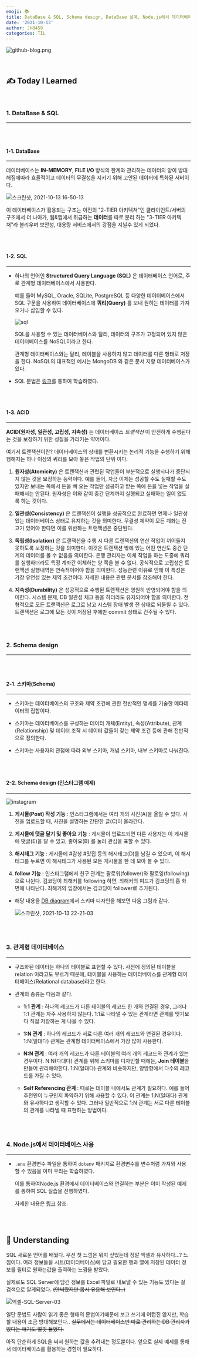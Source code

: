 ```yaml
---
emoji: 📚
title: DataBase & SQL, Schema design, DataBase 설계, Node.js에서 데이터베이스 사용
date: '2021-10-13'
author: JH8459
categories: TIL
---
```


![github-blog.png](../../assets/common/til.jpeg)

<br>

## ✍️ **T**oday **I** **L**earned

<br>

### 1. DataBase & SQL

---

<br>
<br>

#### 1-1. DataBase

---

데이터베이스는 **IN-MEMORY**, **FILE I/O** 방식의 한계와 관리하는 데이터의 양이 방대해짐에따라 효율적이고 데이터의 무결성을 지키기 위해 고안된 데이터에 특화된 서버이다.

![스크린샷, 2021-10-13 16-50-13](https://user-images.githubusercontent.com/83164003/137091413-50510704-5399-4401-9f0b-cc2fa12d1138.png)

이 데이터베이스가 활용되는 구조는 이전의 "2-TIER 아키텍쳐"인 클라이언트/서버의 구조에서 더 나아가, 웹&앱에서 취급하는 **데이터**를 따로 분리 하는 "3-TIER 아키텍쳐"라 불리우며 보안성, 대용량 서비스에서의 강점을 지닐수 있게 되었다.

<br>
<br>

#### 1-2. SQL

---

- 하나의 언어인 **Structured Query Language (SQL)** 은 데이터베이스 언어로, 주로 관계형 데이터베이스에서 사용한다.

  예를 들어 MySQL, Oracle, SQLite, PostgreSQL 등 다양한 데이터베이스에서 SQL 구문을 사용하여 데이터베이스에 **쿼리(Query)** 를 보내 원하는 데이터를 가져오거나 삽입할 수 있다.

  ![sql](https://user-images.githubusercontent.com/83164003/137091753-71a39723-011f-45f3-93a7-45ad1e3ceb49.png)

  SQL을 사용할 수 있는 데이터베이스와 달리, 데이터의 구조가 고정되어 있지 않은 데이터베이스를 NoSQL이라고 한다.

  관계형 데이터베이스와는 달리, 테이블을 사용하지 않고 데이터를 다른 형태로 저장을 한다. NoSQL의 대표적인 예시는 MongoDB 와 같은 문서 지향 데이터베이스가 있다.

- SQL 문법은 <a href="https://www.w3schools.com/sql/default.asp" target="_blank">링크</a>를 통하여 학습하였다.

<br>
<br>

#### 1-3. ACID

---

**ACID(원자성, 일관성, 고립성, 지속성)** 는 데이터베이스 _트랜잭션_ 이 안전하게 수행된다는 것을 보장하기 위한 성질을 가리키는 약어이다.

여기서 트랜잭션이란? 데이터베이스의 상태를 변환시키는 논리적 기능을 수행하기 위해 행해지는 하나 이상의 쿼리를 모아 놓은 작업의 단위 이다.

1. **원자성(Atomicity)** 은 트랜잭션과 관련된 작업들이 부분적으로 실행되다가 중단되지 않는 것을 보장하는 능력이다. 예를 들어, 자금 이체는 성공할 수도 실패할 수도 있지만 보내는 쪽에서 돈을 빼 오는 작업만 성공하고 받는 쪽에 돈을 넣는 작업을 실패해서는 안된다. 원자성은 이와 같이 중간 단계까지 실행되고 실패하는 일이 없도록 하는 것이다.

2. **일관성(Consistency)** 은 트랜잭션이 실행을 성공적으로 완료하면 언제나 일관성 있는 데이터베이스 상태로 유지하는 것을 의미한다. 무결성 제약이 모든 계좌는 잔고가 있어야 한다면 이를 위반하는 트랜잭션은 중단된다.

3. **독립성(Isolation)** 은 트랜잭션을 수행 시 다른 트랜잭션의 연산 작업이 끼어들지 못하도록 보장하는 것을 의미한다. 이것은 트랜잭션 밖에 있는 어떤 연산도 중간 단계의 데이터를 볼 수 없음을 의미한다. 은행 관리자는 이체 작업을 하는 도중에 쿼리를 실행하더라도 특정 계좌간 이체하는 양 쪽을 볼 수 없다. 공식적으로 고립성은 트랜잭션 실행내역은 연속적이어야 함을 의미한다. 성능관련 이유로 인해 이 특성은 가장 유연성 있는 제약 조건이다. 자세한 내용은 관련 문서를 참조해야 한다.

4. **지속성(Durability)** 은 성공적으로 수행된 트랜잭션은 영원히 반영되어야 함을 의미한다. 시스템 문제, DB 일관성 체크 등을 하더라도 유지되어야 함을 의미한다. 전형적으로 모든 트랜잭션은 로그로 남고 시스템 장애 발생 전 상태로 되돌릴 수 있다. 트랜잭션은 로그에 모든 것이 저장된 후에만 commit 상태로 간주될 수 있다.

<br>
<br>

### 2. Schema design

---

<br>
<br>

#### 2-1. 스키마(Schema)

---

- 스키마는 데이터베이스의 구조와 제약 조건에 관한 전반적인 명세를 기술한 메타데이터의 집합이다.

- 스키마는 데이터베이스를 구성하는 데이터 개체(Entity), 속성(Attribute), 관계(Relationship) 및 데이터 조작 시 데이터 값들이 갖는 제약 조건 등에 관해 전반적으로 정의한다.

- 스키마는 사용자의 관점에 따라 외부 스키마, 개념 스키마, 내부 스키마로 나눠진다.

<br>
<br>

#### 2-2. Schema design (인스타그램 예제)

---

![instagram](https://user-images.githubusercontent.com/83164003/137158248-6e534292-0cc7-48d0-856d-57ced7a70396.png)

1. **게시물(Post) 작성 기능** : 인스타그램에서는 여러 개의 사진(A)을 올릴 수 있다. 사진을 업로드할 때, 사진을 설명하는 간단한 글(C)이 올라간다.

2. **게시물에 댓글 달기 및 좋아요 기능** : 게시물이 업로드되면 다른 사용자는 이 게시물에 댓글(E)을 달 수 있고, 좋아요(B) 를 눌러 관심을 표할 수 있다.

3. **해시태그 기능** : 게시물에 #감성 #맛집 등의 해시태그(D)를 남길 수 있으며, 이 해시태그를 누르면 이 해시태그가 사용된 모든 게시물을 한 데 모아 볼 수 있다.

4. **follow 기능** : 인스타그램에서 친구 관계는 팔로워(follower)와 팔로잉(following)으로 나뉜다. 김코딩이 최해커를 following 하면, 최해커의 피드가 김코딩의 홈 화면에 나타난다. 최해커의 입장에서는 김코딩이 follower로 추가된다.

- 해당 내용을 <a href="https://dbdiagram.io/home" target="_blank">DB diagram</a>에서 스키마 디자인을 해보면 다음 그림과 같다.

  ![스크린샷, 2021-10-13 22-21-03](https://user-images.githubusercontent.com/83164003/137159059-5de3e48c-5ca6-45da-b566-b0421eed00eb.png)

<br>
<br>

### 3. 관계형 데이터베이스

---

- 구조화된 데이터는 하나의 테이블로 표현할 수 있다. 사전에 정의된 테이블을 relation 이라고도 부르기 때문에, 테이블을 사용하는 데이터베이스를 관계형 데이터베이스(Relational database)라고 한다.

- 관계의 종류는 다음과 같다.

  - **1:1 관계** : 하나의 레코드가 다른 테이블의 레코드 한 개와 연결된 경우, 그러나 1:1 관계는 자주 사용하지 않는다. 1:1로 나타낼 수 있는 관계라면 관계를 맺기보다 직접 저장하는 게 나을 수 있다.

  - **1:N 관계** : 하나의 레코드가 서로 다른 여러 개의 레코드와 연결된 경우이다. 1:N(일대다) 관계는 관계형 데이터베이스에서 가장 많이 사용한다.

  - **N:N 관계** : 여러 개의 레코드가 다른 테이블의 여러 개의 레코드와 관계가 있는 경우이다. N:N(다대다) 관계를 위해 스키마를 디자인할 때에는, **Join 테이블**을 만들어 관리해야한다. 1:N(일대다) 관계와 비슷하지만, 양방향에서 다수의 레코드를 가질 수 있다.

  - **Self Referencing 관계** : 때로는 테이블 내에서도 관계가 필요하다. 예를 들어 추천인이 누구인지 파악하기 위해 사용할 수 있다. 이 관계는 1:N(일대다) 관계와 유사하다고 생각할 수 있다. 그러나 일반적으로 1:N 관계는 서로 다른 테이블의 관계를 나타낼 때 표현하는 방법이다.

<br>
<br>

### 4. Node.js에서 데이터베이스 사용

---

- `.env` 환경변수 파일을 통하여 `dotenv` 패키지로 환경변수를 변수처럼 가져와 사용 할 수 있음을 이미 우리는 학습하였다.

  이를 통하여Node.js 환경에서 데이터베이스와 연결하는 부분은 이미 작성된 예제를 통하여 SQL 실습을 진행하였다.

  자세한 내용은 <a href="https://github.com/JH8459/im-sprint-learn-sql" target="_blank">링크</a> 참조.

<br>
<br>

## 🤔 Understanding

SQL 새로운 언어를 배웠다. 우선 첫 느낌은 뭐지 싶었는데 정말 엑셀과 유사하다...? 느낌이다. 여러 정보들을 시트(데이터베이스)에 담고 필요한 행과 열에 저장된 데이터 정보를 필터로 원하는값을 출력하는 느낌을 받았다.

실제로도 SQL Server에 담긴 정보를 Excel 파일로 내보낼 수 있는 기능도 있다는 걸 검색으로 알게되었다. ~~(안써봤지만 몹시 유용해 보인다..)~~

![엑셀-SQL-Server-03](https://user-images.githubusercontent.com/83164003/137165017-2fba8bfa-2726-475c-9990-9f59bdebc610.png)

일단 문법도 사람이 읽기 좋은 형태의 문법이기때문에 보고 쓰기에 어렵진 않지만, 학습할 내용이 조금 방대해보인다.. ~~실무에서는 데이터베이스만 따로 관리하는 DB 관리자가 있다는 얘기도 얼핏 들었다.~~

아직 단순하게 SQL을 써서 원하는 값을 추려내는 정도뿐이다. 앞으로 실제 예제를 통해서 데이터베이스를 활용하는 경험이 필요하다.

<br>
<br>

